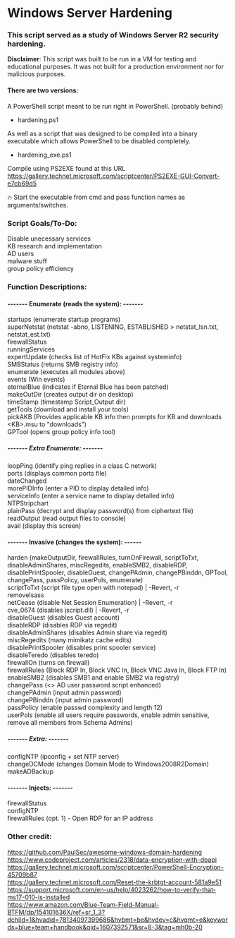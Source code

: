 # Windows Server Hardening
### This script served as a study of Windows Server R2 security hardening.  
**Disclaimer**: This script was built to be run in a VM for testing and educational purposes. It was not built for a production environment nor for malicious purposes.  

#### There are two versions:  
A PowerShell script meant to be run right in PowerShell. (probably behind)  
- hardening.ps1  

As well as a script that was designed to be compiled into a binary executable which allows PowerShell to be disabled completely.
- hardening_exe.ps1  

Compile using PS2EXE found at this URL    
https://gallery.technet.microsoft.com/scriptcenter/PS2EXE-GUI-Convert-e7cb69d5  

🔥 Start the executable from cmd and pass function names as arguments/switches.

### Script Goals/To-Do:  
Disable unecessary services  
KB research and implementation  
AD users  
malware stuff  
group policy efficiency  
  
### Function Descriptions:  
#### ------- Enumerate (reads the system): -------  
startups (enumerate startup programs)  
superNetstat (netstat -abno, LISTENING, ESTABLISHED > netstat_lsn.txt, netstat_est.txt)  
firewallStatus  
runningServices  
expertUpdate (checks list of HotFix KBs against systeminfo)  
SMBStatus (returns SMB registry info)  
enumerate (executes all modules above)  
events (Win events)  
eternalBlue (indicates if Eternal Blue has been patched)  
makeOutDir (creates output dir on desktop)  
timeStamp (timestamp Script_Output dir)  
getTools (download and install your tools)  
pickAKB (Provides applicable KB info then prompts for KB and downloads \<KB\>.msu to "downloads")  
GPTool (opens group policy info tool)  
##### ------- Extra Enumerate: -------  
loopPing (identify ping replies in a class C network)  
ports (displays common ports file)  
dateChanged  
morePIDInfo (enter a PID to display detailed info)  
serviceInfo (enter a service name to display detailed info)  
NTPStripchart  
plainPass (decrypt and display password(s) from ciphertext file)  
readOutput (read output files to console)  
avail (display this screen)  
#### ------- Invasive (changes the system): ------  
harden (makeOutputDir, firewallRules, turnOnFirewall, scriptToTxt, disableAdminShares, miscRegedits, enableSMB2, disableRDP,  
disablePrintSpooler, disableGuest, changePAdmin, changePBinddn, GPTool, changePass, passPolicy, userPols, enumerate)  
scriptToTxt (script file type open with notepad) | -Revert, -r  
removeIsass  
netCease (disable Net Session Enumeration) | -Revert, -r  
cve_0674 (disables jscript.dll) | -Revert, -r  
disableGuest (disables Guest account)  
disableRDP (disables RDP via regedit)  
disableAdminShares (disables Admin share via regedit)  
miscRegedits (many mimikatz cache edits)  
disablePrintSpooler (disables print spooler service)  
disableTeredo  (disables teredo)  
firewallOn (turns on firewall)  
firewallRules (Block RDP In, Block VNC In, Block VNC Java In, Block FTP In)  
enableSMB2 (disables SMB1 and enable SMB2 via registry)  
changePass (<> AD user password script enhanced)  
changePAdmin (input admin password)  
changePBinddn (input admin password)  
passPolicy (enable passwd complexity and length 12)  
userPols (enable all users require passwords, enable admin sensitive, remove all members from Schema Admins)  
##### ------- Extra: -------  
configNTP (ipconfig + set NTP server)  
changeDCMode (changes Domain Mode to Windows2008R2Domain)   
makeADBackup  
#### ------- Injects: -------  
firewallStatus  
configNTP  
firewallRules (opt. 1) - Open RDP for an IP address  
  
### Other credit:  
https://github.com/PaulSec/awesome-windows-domain-hardening    
https://www.codeproject.com/articles/2318/data-encryption-with-dpapi    
https://gallery.technet.microsoft.com/scriptcenter/PowerShell-Encryption-45709b87    
https://gallery.technet.microsoft.com/Reset-the-krbtgt-account-581a9e51    
https://support.microsoft.com/en-us/help/4023262/how-to-verify-that-ms17-010-is-installed    
https://www.amazon.com/Blue-Team-Field-Manual-BTFM/dp/154101636X/ref=sr_1_3?dchild=1&hvadid=78134097399686&hvbmt=be&hvdev=c&hvqmt=e&keywords=blue+team+handbook&qid=1607392571&sr=8-3&tag=mh0b-20

